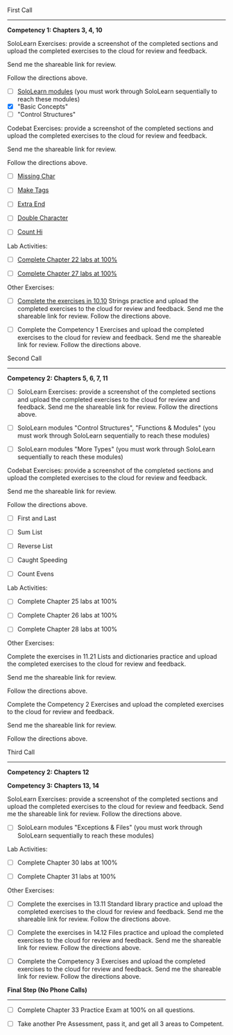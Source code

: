 First Call

-----------------------------------------------------------------------------------------------

**Competency 1:  Chapters 3, 4, 10**

SoloLearn Exercises:  provide a screenshot of the completed sections and upload the completed exercises to the cloud for review and feedback.  

Send me the shareable link for review.  

Follow the directions above.

- [ ] [SoloLearn modules](https://www.sololearn.com/en/learn/courses/le-python?location=2)  (you must work through SoloLearn sequentially to reach these modules)
- [x] "Basic Concepts"
- [ ] "Control Structures"

Codebat Exercises:  provide a screenshot of the completed sections and upload the completed exercises to the cloud for review and feedback.  

Send me the shareable link for review.  

Follow the directions above.

- [ ] [Missing Char](https://codingbat.com/python/Warmup-1)

- [ ] [Make Tags](https://codingbat.com/python/String-1)

- [ ] [Extra End](https://codingbat.com/python/String-1)

- [ ] [Double Character](https://codingbat.com/python/String-2)

- [ ] [Count Hi](https://codingbat.com/python/String-2)

Lab Activities:

- [ ] [Complete Chapter 22 labs at 100%](https://learn.zybooks.com/zybook/WGUC859v4/chapter/22/section/1)

- [ ] [Complete Chapter 27 labs at 100%](https://learn.zybooks.com/zybook/WGUC859v4/chapter/27/section/1)

Other Exercises:

- [ ] [Complete the exercises in 10.10](https://learn.zybooks.com/zybook/WGUC859v4/chapter/10/section/10) Strings practice and upload the completed exercises to the cloud for review and feedback.  Send me the shareable link for review.  Follow the directions above.

- [ ] Complete the Competency 1 Exercises and upload the completed exercises to the cloud for review and feedback. Send me the shareable link for review.  Follow the directions above.


Second Call

-----------------------------------------------------------------------------------------------

**Competency 2: Chapters 5, 6, 7, 11**

- [ ] SoloLearn Exercises: provide a screenshot of the completed sections and upload the completed exercises to the cloud for review and feedback.  Send me the shareable link for review.  Follow the directions above.

- [ ] SoloLearn modules "Control Structures", "Functions & Modules" (you must work through SoloLearn sequentially to reach these modules)

- [ ] SoloLearn modules "More Types" (you must work through SoloLearn sequentially to reach these modules)

 
Codebat Exercises:  provide a screenshot of the completed sections and upload the completed exercises to the cloud for review and feedback.  

Send me the shareable link for review.  

Follow the directions above.

- [ ] First and Last

- [ ] Sum List

- [ ] Reverse List

- [ ] Caught Speeding

- [ ] Count Evens

Lab Activities:

- [ ] Complete Chapter 25 labs at 100%

- [ ] Complete Chapter 26 labs at 100%

- [ ] Complete Chapter 28 labs at 100%

Other Exercises:

Complete the exercises in 11.21 Lists and dictionaries practice and upload the completed exercises to the cloud for review and feedback.  

Send me the shareable link for review.  

Follow the directions above.

Complete the Competency 2 Exercises and upload the completed exercises to the cloud for review and feedback.  

Send me the shareable link for review.  

Follow the directions above.


Third Call

-----------------------------------------------------------------------------------------------

**Competency 2: Chapters 12**

**Competency 3: Chapters 13, 14**

SoloLearn Exercises: provide a screenshot of the completed sections and upload the completed exercises to the cloud for review and feedback.  Send me the shareable link for review.  Follow the directions above.

- [ ] SoloLearn modules "Exceptions & Files" (you must work through SoloLearn sequentially to reach these modules)

Lab Activities:

- [ ] Complete Chapter 30 labs at 100%

- [ ] Complete Chapter 31 labs at 100%

Other Exercises:

- [ ] Complete the exercises in 13.11 Standard library practice and upload the completed exercises to the cloud for review and feedback.  Send me the shareable link for review.  Follow the directions above.

- [ ] Complete the exercises in 14.12 Files practice and upload the completed exercises to the cloud for review and feedback.  Send me the shareable link for review.  Follow the directions above.

- [ ] Complete the Competency 3 Exercises and upload the completed exercises to the cloud for review and feedback.  Send me the shareable link for review.  Follow the directions above.
 

**Final Step (No Phone Calls)**

-----------------------------------------------------------------------------------------------

- [ ] Complete Chapter 33 Practice Exam at 100% on all questions.

- [ ] Take another Pre Assessment, pass it, and get all 3 areas to Competent.
